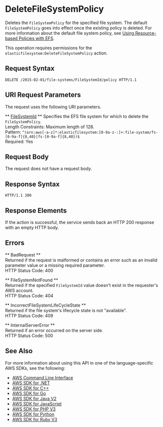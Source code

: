 # DeleteFileSystemPolicy<a name="API_DeleteFileSystemPolicy"></a>

Deletes the `FileSystemPolicy` for the specified file system\. The default `FileSystemPolicy` goes into effect once the existing policy is deleted\. For more information about the default file system policy, see [Using Resource\-based Policies with EFS](https://docs.aws.amazon.com/efs/latest/ug/res-based-policies-efs.html)\.

This operation requires permissions for the `elasticfilesystem:DeleteFileSystemPolicy` action\.

## Request Syntax<a name="API_DeleteFileSystemPolicy_RequestSyntax"></a>

```
DELETE /2015-02-01/file-systems/FileSystemId/policy HTTP/1.1
```

## URI Request Parameters<a name="API_DeleteFileSystemPolicy_RequestParameters"></a>

The request uses the following URI parameters\.

 ** [FileSystemId](#API_DeleteFileSystemPolicy_RequestSyntax) **   <a name="efs-DeleteFileSystemPolicy-request-FileSystemId"></a>
Specifies the EFS file system for which to delete the `FileSystemPolicy`\.  
Length Constraints: Maximum length of 128\.  
Pattern: `^(arn:aws[-a-z]*:elasticfilesystem:[0-9a-z-:]+:file-system/fs-[0-9a-f]{8,40}|fs-[0-9a-f]{8,40})$`   
Required: Yes

## Request Body<a name="API_DeleteFileSystemPolicy_RequestBody"></a>

The request does not have a request body\.

## Response Syntax<a name="API_DeleteFileSystemPolicy_ResponseSyntax"></a>

```
HTTP/1.1 200
```

## Response Elements<a name="API_DeleteFileSystemPolicy_ResponseElements"></a>

If the action is successful, the service sends back an HTTP 200 response with an empty HTTP body\.

## Errors<a name="API_DeleteFileSystemPolicy_Errors"></a>

 ** BadRequest **   
Returned if the request is malformed or contains an error such as an invalid parameter value or a missing required parameter\.  
HTTP Status Code: 400

 ** FileSystemNotFound **   
Returned if the specified `FileSystemId` value doesn't exist in the requester's AWS account\.  
HTTP Status Code: 404

 ** IncorrectFileSystemLifeCycleState **   
Returned if the file system's lifecycle state is not "available"\.  
HTTP Status Code: 409

 ** InternalServerError **   
Returned if an error occurred on the server side\.  
HTTP Status Code: 500

## See Also<a name="API_DeleteFileSystemPolicy_SeeAlso"></a>

For more information about using this API in one of the language\-specific AWS SDKs, see the following:
+  [AWS Command Line Interface](https://docs.aws.amazon.com/goto/aws-cli/elasticfilesystem-2015-02-01/DeleteFileSystemPolicy) 
+  [AWS SDK for \.NET](https://docs.aws.amazon.com/goto/DotNetSDKV3/elasticfilesystem-2015-02-01/DeleteFileSystemPolicy) 
+  [AWS SDK for C\+\+](https://docs.aws.amazon.com/goto/SdkForCpp/elasticfilesystem-2015-02-01/DeleteFileSystemPolicy) 
+  [AWS SDK for Go](https://docs.aws.amazon.com/goto/SdkForGoV1/elasticfilesystem-2015-02-01/DeleteFileSystemPolicy) 
+  [AWS SDK for Java V2](https://docs.aws.amazon.com/goto/SdkForJavaV2/elasticfilesystem-2015-02-01/DeleteFileSystemPolicy) 
+  [AWS SDK for JavaScript](https://docs.aws.amazon.com/goto/AWSJavaScriptSDK/elasticfilesystem-2015-02-01/DeleteFileSystemPolicy) 
+  [AWS SDK for PHP V3](https://docs.aws.amazon.com/goto/SdkForPHPV3/elasticfilesystem-2015-02-01/DeleteFileSystemPolicy) 
+  [AWS SDK for Python](https://docs.aws.amazon.com/goto/boto3/elasticfilesystem-2015-02-01/DeleteFileSystemPolicy) 
+  [AWS SDK for Ruby V3](https://docs.aws.amazon.com/goto/SdkForRubyV3/elasticfilesystem-2015-02-01/DeleteFileSystemPolicy) 
